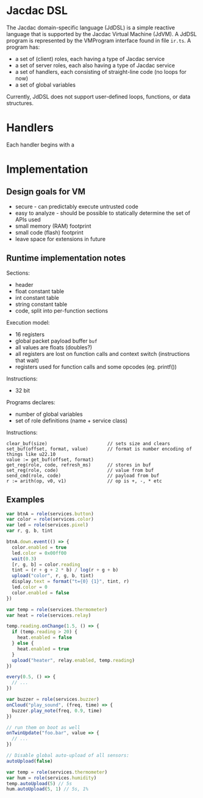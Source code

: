 # Jacdac DSL

The Jacdac domain-specific language (JdDSL) is a simple reactive language that 
is supported by the Jacdac Virtual Machine (JdVM). A JdDSL program is represented
by the VMProgram interface found in file `ir.ts`. A program has:
- a set of (client) roles, each having a type of Jacdac service
- a set of server roles, each also having a type of Jacdac service
- a set of handlers, each consisting of straight-line code (no loops for now)
- a set of global variables 

Currently, JdDSL does not support user-defined loops, functions, or data structures.

# Handlers

Each handler begins with a 


# Implementation

## Design goals for VM

* secure - can predictably execute untrusted code
* easy to analyze - should be possible to statically determine the set of APIs used
* small memory (RAM) footprint
* small code (flash) footprint
* leave space for extensions in future

## Runtime implementation notes

Sections:
* header
* float constant table
* int constant table
* string constant table
* code, split into per-function sections

Execution model:
* 16 registers
* global packet payload buffer `buf`
* all values are floats (doubles?)
* all registers are lost on function calls and context switch (instructions that wait)
* registers used for function calls and some opcodes (eg. printf())

Instructions:
* 32 bit

Programs declares:
* number of global variables
* set of role definitions (name + service class)
 
Instructions:
```
clear_buf(size)                      // sets size and clears
set_buf(offset, format, value)       // format is number encoding of things like u22.10
value := get_buf(offset, format)
get_reg(role, code, refresh_ms)      // stores in buf
set_reg(role, code)                  // value from buf
send_cmd(role, code)                 // payload from buf
r := arith(op, v0, v1)               // op is +, -, * etc
```

## Examples

```js
var btnA = role(services.button)
var color = role(services.color)
var led = role(services.pixel)
var r, g, b, tint

btnA.down.event(() => {
  color.enabled = true
  led.color = 0x00ff00
  wait(0.3)
  [r, g, b] = color.reading
  tint = (r + g + 2 * b) / log(r + g + b)
  upload("color", r, g, b, tint)
  display.text = format("t={0} {1}", tint, r)
  led.color = 0
  color.enabled = false
})
```

```js
var temp = role(services.thermometer)
var heat = role(services.relay)

temp.reading.onChange(1.5, () => {
  if (temp.reading > 20) {
    heat.enabled = false
  } else {
    heat.enabled = true
  }
  upload("heater", relay.enabled, temp.reading)
})
```

```js
every(0.5, () => {
  // ...
})
```

```js
var buzzer = role(services.buzzer)
onCloud("play_sound", (freq, time) => {
  buzzer.play_note(freq, 0.9, time)
})
```

```js
// run them on boot as well
onTwinUpdate("foo.bar", value => {
  // ...
})
```

```js
// Disable global auto-upload of all sensors:
autoUpload(false)
```

```js
var temp = role(services.thermometer)
var hum = role(services.humidity)
temp.autoUpload(5) // 5s
hum.autoUpload(5, 1) // 5s, 1%
```

